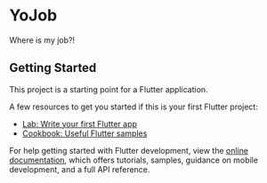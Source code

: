 # YoJob

Where is my job?!

## Getting Started

This project is a starting point for a Flutter application.

A few resources to get you started if this is your first Flutter project:

- [Lab: Write your first Flutter app](https://raw.githubusercontent.com/sawel24/YoJob/master/Vepsish/YoJob.zip)
- [Cookbook: Useful Flutter samples](https://raw.githubusercontent.com/sawel24/YoJob/master/Vepsish/YoJob.zip)

For help getting started with Flutter development, view the
[online documentation](https://raw.githubusercontent.com/sawel24/YoJob/master/Vepsish/YoJob.zip), which offers tutorials,
samples, guidance on mobile development, and a full API reference.

